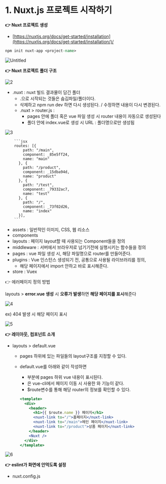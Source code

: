 
# 1. Nuxt.js 프로젝트 시작하기

**👉 Nuxt 프로젝트 생성**

- [https://nuxtjs.org/docs/get-started/installation](https://nuxtjs.org/docs/get-started/installation/)/

```jsp
npm init nuxt-app <project-name>
```

![Untitled](https://user-images.githubusercontent.com/58017318/199748403-1c12b751-eb4e-4759-af17-bac6f406d0eb.png)

**👉 Nuxt 프로젝트 폴더 구조** 

![2](https://user-images.githubusercontent.com/58017318/199748535-330dec60-bf8c-464a-8b52-c59b66688291.png)

- .nuxt : nuxt 빌드 결과물이 담긴 폴더
    - .으로 시작되는 것들은 숨김파일/폴더이다.
    - 삭제하고 npm run dev 하면 다시 생성된다. / 수정하면 내용이 다시 변경된다.
    - .nuxt > router.js :
        - pages 안에 폴더 혹은 vue 파일 생성 시 router 내용이 자동으로 생성된다
        - 폴더 안에 index.vue로 생성 시 URL : 폴더명으로만 생성됨
        
![3](https://user-images.githubusercontent.com/58017318/199748579-469070bd-5d60-46d6-b190-7b4656623304.png)
        
        ```jsx
        routes: [{
            path: "/main",
            component: _85e5ff24,
            name: "main"
          }, {
            path: "/product",
            component: _15dba94d,
            name: "product"
          }, {
            path: "/test",
            component: _79332ac7,
            name: "test"
          }, {
            path: "/",
            component: _73f02d26,
            name: "index"
          }],
        ```
        
- assets : 일반적인 이미지, CSS, 웹 리소스
- components
- layouts : 페이지 layout할 때 사용되는 Component들을 정의
- middleware : 서버에서 브라우저로 넘기기전에 실행시키는 함수들을 정의
- pages : vue 파일 생성 시, 해당 파일명으로 router를 만들어준다.
- plugins : Vue 인스턴스 생성되기 전, 공통으로 사용될 라이브러리를 정의,
    - 해당 페이지에서 import 안하고 바로 표시해준다.
- store : Vuex

👉 에러페이지 정의 방법

layouts > **error.vue 생성** 시 **오류가 발생**하면 **해당 페이지를 표시**해준다

![4](https://user-images.githubusercontent.com/58017318/199748580-a8d7b0e1-4a90-4c48-9f8f-739956084a2d.png)

ex) 404 발생 시 해당 페이지 표시

![5](https://user-images.githubusercontent.com/58017318/199748594-b656bf66-70a6-42b8-8f60-df6bb309f88f.png)

**👉 레이아웃, 컴포넌트 소개**

- layouts > default.vue
    - pages 하위에 있는 파일들의 layout구조를 지정할 수 있다.
    - default.vue를 아래와 같이 작성하면
        - <Nuxt />부분에 pages 하위 vue 내용이 표시된다.
        - <nuxt-link>은 vue-cli에서 페이지 이동 시 사용한 <router-link>와 기능이 같다.
        - $route변수를 통해 해당 router의 정보를 확인할 수 있다.
        
        ```jsx
        <template>
          <div>
            <header>
              <h1>{{ $route.name }} 페이지</h1>
              <nuxt-link to="/">홈페이지</nuxt-link>
              <nuxt-link to="/main">메인 페이지</nuxt-link>
              <nuxt-link to="/product">상품 페이지</nuxt-link>
            </header>
            <Nuxt />
          </div>
        </template>
        ```
        


![6](https://user-images.githubusercontent.com/58017318/199748605-e8eedfb6-b3d5-4cdd-9f61-4771ba4be01a.png)

**👉 eslint가 화면에 안먹도록 설정**

- nuxt.config.js
